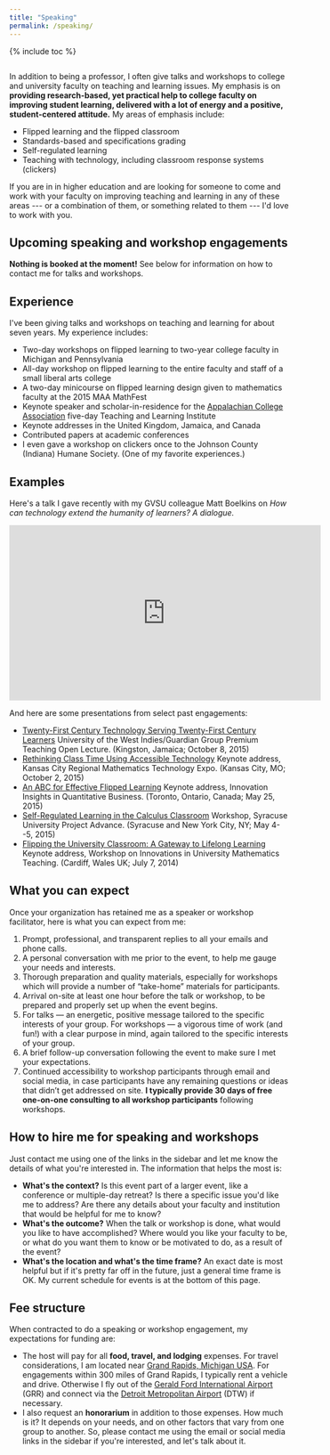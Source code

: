 ```yaml
---
title: "Speaking"
permalink: /speaking/
---
```

{% include toc %}

<img src="{{ site.url }}{{ site.baseurl }}/assets/images/Talbert-GW.jpeg" alt="" class="full"> 

In addition to being a professor, I often give talks and workshops to college and university faculty on teaching and learning issues. My emphasis is on __providing research-based, yet practical help to college faculty on improving student learning, delivered with a lot of energy and a positive, student-centered attitude.__ My areas of emphasis include:

+ Flipped learning and the flipped classroom
+ Standards-based and specifications grading
+ Self-regulated learning
+ Teaching with technology, including classroom response systems (clickers)

If you are in in higher education and are looking for someone to come and work with your faculty on improving teaching and learning in any of these areas --- or a combination of them, or something related to them --- I'd love to work with you.

## Upcoming speaking and workshop engagements

**Nothing is booked at the moment!** See below for information on how to contact me for talks and workshops.  

<!-- | Event | Host | Location | Dates |
| Flipped Learning workshop | California State Polytechnic Institute | Pomona, CA | April 13, 2018 | 
| Keynote -- 14th Annual Okanagan Learning Conference | University of British Columbia -- Okanagan | Okanagan, BC | May 2, 2018 | 
| Keynote -- Board of Governors' meeting   | Florida State University System | Orlando, FL | May 7, 2018 |   -->


## Experience

I've been giving talks and workshops on teaching and learning for about seven years. My experience includes:

+ Two-day workshops on flipped learning to two-year college faculty in Michigan and Pennsylvania
+ All-day workshop on flipped learning to the entire faculty and staff of a small liberal arts college
+ A two-day minicourse on flipped learning design given to mathematics faculty at the 2015 MAA MathFest
+ Keynote speaker and scholar-in-residence for the [Appalachian College Association](http://www.acaweb.org/) five-day Teaching and Learning Institute
+ Keynote addresses in the United Kingdom, Jamaica, and Canada
+ Contributed papers at academic conferences
+ I even gave a workshop on clickers once to the Johnson County (Indiana) Humane Society. (One of my favorite experiences.)

## Examples

Here's a talk I gave recently with my GVSU colleague Matt Boelkins on _How can technology extend the humanity of learners? A dialogue._

<iframe width="560" height="315" src="https://www.youtube.com/embed/zUn8F6Y1K-s?start=998" frameborder="0" allowfullscreen></iframe>

And here are some presentations from select past engagements:

+ [Twenty-First Century Technology Serving Twenty-First Century Learners](http://rtalbert.org/uwi) University of the West Indies/Guardian Group Premium Teaching Open Lecture. (Kingston, Jamaica; October 8, 2015)
+ [Rethinking Class Time Using Accessible Technology](http://rtalbert.org/kcexpo) Keynote address, Kansas City Regional Mathematics Technology Expo. (Kansas City, MO; October 2, 2015)
+ [An ABC for Effective Flipped Learning](http://rtalbert.org/pearsontoronto) Keynote address, Innovation Insights in Quantitative Business. (Toronto, Ontario, Canada; May 25, 2015)
+ [Self-Regulated Learning in the Calculus Classroom](http://roberttalbert.github.io/advance) Workshop, Syracuse University Project Advance. (Syracuse and New York City, NY; May 4--5, 2015)
+ [Flipping the University Classroom: A Gateway to Lifelong Learning](http://roberttalbert.github.io/cardiffuniv) Keynote address, Workshop on Innovations in University Mathematics Teaching. (Cardiff, Wales UK; July 7, 2014)


## What you can expect

Once your organization has retained me as a speaker or workshop facilitator, here is what you can expect from me:

1. Prompt, professional, and transparent replies to all your emails and phone calls.
2. A personal conversation with me prior to the event, to help me gauge your needs and interests.
3. Thorough preparation and quality materials, especially for workshops which will provide a number of “take-home” materials for participants.
4. Arrival on-site at least one hour before the talk or workshop, to be prepared and properly set up when the event begins.
5. For talks — an energetic, positive message tailored to the specific interests of your group. For workshops — a vigorous time of work (and fun!) with a clear purpose in mind, again tailored to the specific interests of your group.
6. A brief follow-up conversation following the event to make sure I met your expectations.
7. Continued accessibility to workshop participants through email and social media, in case participants have any remaining questions or ideas that didn’t get addressed on site. __I typically provide 30 days of free one-on-one consulting to all workshop participants__ following workshops.


## How to hire me for speaking and workshops

Just contact me using one of the links in the sidebar and let me know the details of what you're interested in. The information that helps the most is:

+ __What's the context?__ Is this event part of a larger event, like a conference or multiple-day retreat? Is there a specific issue you'd like me to address? Are there any details about your faculty and institution that would be helpful for me to know?
+ __What's the outcome?__ When the talk or workshop is done, what would you like to have accomplished? Where would you like your faculty to be, or what do you want them to know or be motivated to do, as a result of the event?
+ __What's the location and what's the time frame?__ An exact date is most helpful but if it's pretty far off in the future, just a general time frame is OK. My current schedule for events is at the bottom of this page.

## Fee structure

When contracted to do a speaking or workshop engagement, my expectations for funding are:

+ The host will pay for all __food, travel, and lodging__ expenses. For travel considerations, I am located near [Grand Rapids, Michigan USA](https://www.google.com/maps?ll=42.96125,-85.655719&q=42.96125,-85.655719&hl=en&t=m&z=12). For engagements within 300 miles of Grand Rapids, I typically rent a vehicle and drive. Otherwise I fly out of the [Gerald Ford International Airport](http://www.grr.org/) (GRR) and connect via the [Detroit Metropolitan Airport](http://www.metroairport.com/) (DTW) if necessary.
+ I also request an __honorarium__ in addition to those expenses. How much is it? It depends on your needs, and on other factors that vary from one group to another. So, please contact me using the email or social media links in the sidebar if you're interested, and let's talk about it.

<!-- My base charge for any speaking or workshop engagements consists of:

+ __All food, travel, and lodging expenses are to be paid by the host.__ F
+ __If there are childcare expenses incurred, those are also to be paid by the host.__ (This is only for situations where I need to arrange childcare while gone, for example if the event falls during a school holiday.)
+ An __honorarium__; see below.

My base honorarium requests are as follows:

| Type of event | Fee |
|:--------------|:--- |
| 45-minute keynote-style address | US$750 |
| 3-hour workshop | US$1500 |
| "Value pack" 45-minute keynote bundled with 3-hour workshop | US$2000 |
| 6-hour workshop | US$2500 |
 -->



